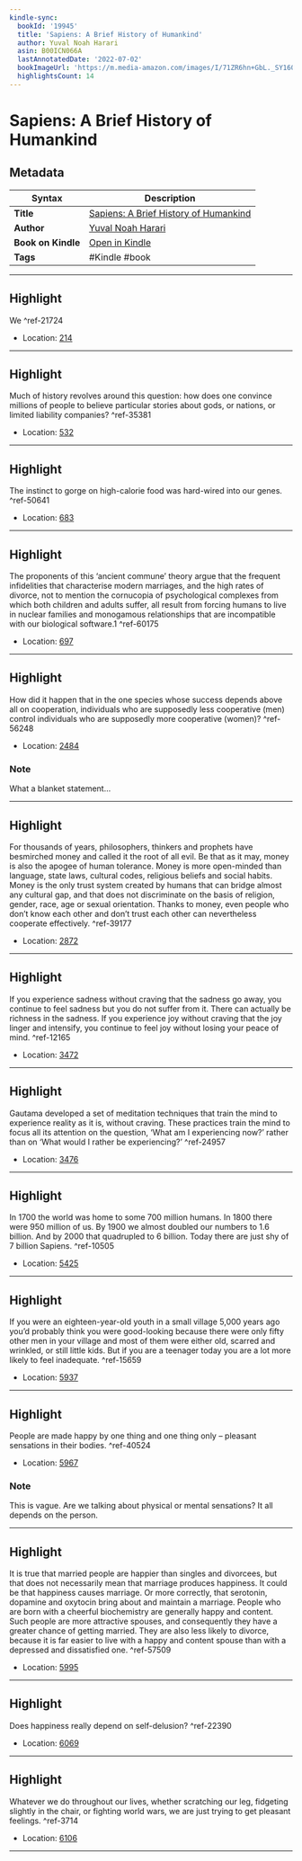 ```yaml
---
kindle-sync:
  bookId: '19945'
  title: 'Sapiens: A Brief History of Humankind'
  author: Yuval Noah Harari
  asin: B00ICN066A
  lastAnnotatedDate: '2022-07-02'
  bookImageUrl: 'https://m.media-amazon.com/images/I/71ZR6hn+GbL._SY160.jpg'
  highlightsCount: 14
---
```

# Sapiens: A Brief History of Humankind

## Metadata

| Syntax | Description |
| ---------- | ---------- |
| **Title** | [Sapiens: A Brief History of Humankind](https://www.amazon.com/dp/B00ICN066A) |
| **Author** | [Yuval Noah Harari](https://www.amazon.com/Yuval-Noah-Harari/e/B00J21BCIW/ref=dp_byline_cont_ebooks_1) |
| **Book on Kindle** | <a href="kindle://book?action=open&asin=B00ICN066A" target="_blank">Open in Kindle</a> |
| **Tags** | #Kindle #book |

---

## Highlight

We ^ref-21724

- Location: [214](kindle://book?action=open&asin=B00ICN066A&location=214)

---
## Highlight

Much of history revolves around this question: how does one convince millions of people to believe particular stories about gods, or nations, or limited liability companies? ^ref-35381

- Location: [532](kindle://book?action=open&asin=B00ICN066A&location=532)

---
## Highlight

The instinct to gorge on high-calorie food was hard-wired into our genes. ^ref-50641

- Location: [683](kindle://book?action=open&asin=B00ICN066A&location=683)

---
## Highlight

The proponents of this ‘ancient commune’ theory argue that the frequent infidelities that characterise modern marriages, and the high rates of divorce, not to mention the cornucopia of psychological complexes from which both children and adults suffer, all result from forcing humans to live in nuclear families and monogamous relationships that are incompatible with our biological software.1 ^ref-60175

- Location: [697](kindle://book?action=open&asin=B00ICN066A&location=697)

---
## Highlight

How did it happen that in the one species whose success depends above all on cooperation, individuals who are supposedly less cooperative (men) control individuals who are supposedly more cooperative (women)? ^ref-56248

- Location: [2484](kindle://book?action=open&asin=B00ICN066A&location=2484)

### Note
What a blanket statement...

---
## Highlight

For thousands of years, philosophers, thinkers and prophets have besmirched money and called it the root of all evil. Be that as it may, money is also the apogee of human tolerance. Money is more open-minded than language, state laws, cultural codes, religious beliefs and social habits. Money is the only trust system created by humans that can bridge almost any cultural gap, and that does not discriminate on the basis of religion, gender, race, age or sexual orientation. Thanks to money, even people who don’t know each other and don’t trust each other can nevertheless cooperate effectively. ^ref-39177

- Location: [2872](kindle://book?action=open&asin=B00ICN066A&location=2872)

---
## Highlight

If you experience sadness without craving that the sadness go away, you continue to feel sadness but you do not suffer from it. There can actually be richness in the sadness. If you experience joy without craving that the joy linger and intensify, you continue to feel joy without losing your peace of mind. ^ref-12165

- Location: [3472](kindle://book?action=open&asin=B00ICN066A&location=3472)

---
## Highlight

Gautama developed a set of meditation techniques that train the mind to experience reality as it is, without craving. These practices train the mind to focus all its attention on the question, ‘What am I experiencing now?’ rather than on ‘What would I rather be experiencing?’ ^ref-24957

- Location: [3476](kindle://book?action=open&asin=B00ICN066A&location=3476)

---
## Highlight

In 1700 the world was home to some 700 million humans. In 1800 there were 950 million of us. By 1900 we almost doubled our numbers to 1.6 billion. And by 2000 that quadrupled to 6 billion. Today there are just shy of 7 billion Sapiens. ^ref-10505

- Location: [5425](kindle://book?action=open&asin=B00ICN066A&location=5425)

---
## Highlight

If you were an eighteen-year-old youth in a small village 5,000 years ago you’d probably think you were good-looking because there were only fifty other men in your village and most of them were either old, scarred and wrinkled, or still little kids. But if you are a teenager today you are a lot more likely to feel inadequate. ^ref-15659

- Location: [5937](kindle://book?action=open&asin=B00ICN066A&location=5937)

---
## Highlight

People are made happy by one thing and one thing only – pleasant sensations in their bodies. ^ref-40524

- Location: [5967](kindle://book?action=open&asin=B00ICN066A&location=5967)

### Note
This is vague. Are we talking about physical or mental sensations? It all depends on the person.

---
## Highlight

It is true that married people are happier than singles and divorcees, but that does not necessarily mean that marriage produces happiness. It could be that happiness causes marriage. Or more correctly, that serotonin, dopamine and oxytocin bring about and maintain a marriage. People who are born with a cheerful biochemistry are generally happy and content. Such people are more attractive spouses, and consequently they have a greater chance of getting married. They are also less likely to divorce, because it is far easier to live with a happy and content spouse than with a depressed and dissatisfied one. ^ref-57509

- Location: [5995](kindle://book?action=open&asin=B00ICN066A&location=5995)

---
## Highlight

Does happiness really depend on self-delusion? ^ref-22390

- Location: [6069](kindle://book?action=open&asin=B00ICN066A&location=6069)

---
## Highlight

Whatever we do throughout our lives, whether scratching our leg, fidgeting slightly in the chair, or fighting world wars, we are just trying to get pleasant feelings. ^ref-3714

- Location: [6106](kindle://book?action=open&asin=B00ICN066A&location=6106)

---
